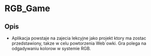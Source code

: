 # RGB_Game

## Opis

* Aplikacja powstaje na zajecia lekcyjne jako projekt ktory ma zostac przedstawiony, takze w celu powtorzenia Web`owki. Gra polega na odgadywaniu kolorow w systemie RGB.

